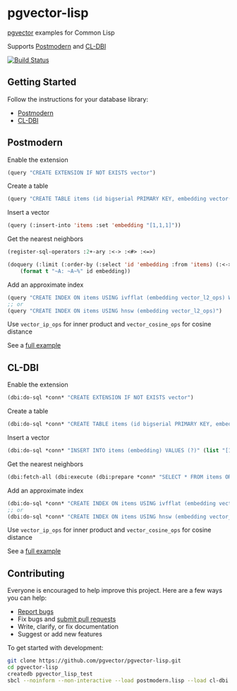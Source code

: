 # pgvector-lisp

[pgvector](https://github.com/pgvector/pgvector) examples for Common Lisp

Supports [Postmodern](https://github.com/marijnh/Postmodern) and [CL-DBI](https://github.com/fukamachi/cl-dbi)

[![Build Status](https://github.com/pgvector/pgvector-lisp/actions/workflows/build.yml/badge.svg?branch=master)](https://github.com/pgvector/pgvector-lisp/actions)

## Getting Started

Follow the instructions for your database library:

- [Postmodern](#postmodern)
- [CL-DBI](#cl-dbi)

## Postmodern

Enable the extension

```lisp
(query "CREATE EXTENSION IF NOT EXISTS vector")
```

Create a table

```lisp
(query "CREATE TABLE items (id bigserial PRIMARY KEY, embedding vector(3))")
```

Insert a vector

```lisp
(query (:insert-into 'items :set 'embedding "[1,1,1]"))
```

Get the nearest neighbors

```lisp
(register-sql-operators :2+-ary :<-> :<#> :<=>)

(doquery (:limit (:order-by (:select 'id 'embedding :from 'items) (:<-> 'embedding "[1,1,1]")) 5) (id embedding)
    (format t "~A: ~A~%" id embedding))
```

Add an approximate index

```lisp
(query "CREATE INDEX ON items USING ivfflat (embedding vector_l2_ops) WITH (lists = 100)")
;; or
(query "CREATE INDEX ON items USING hnsw (embedding vector_l2_ops)")
```

Use `vector_ip_ops` for inner product and `vector_cosine_ops` for cosine distance

See a [full example](postmodern.lisp)

## CL-DBI

Enable the extension

```lisp
(dbi:do-sql *conn* "CREATE EXTENSION IF NOT EXISTS vector")
```

Create a table

```lisp
(dbi:do-sql *conn* "CREATE TABLE items (id bigserial PRIMARY KEY, embedding vector(3))")
```

Insert a vector

```lisp
(dbi:do-sql *conn* "INSERT INTO items (embedding) VALUES (?)" (list "[1,1,1]"))
```

Get the nearest neighbors

```lisp
(dbi:fetch-all (dbi:execute (dbi:prepare *conn* "SELECT * FROM items ORDER BY embedding <-> ? LIMIT 5") (list "[1,1,1]")))
```

Add an approximate index

```lisp
(dbi:do-sql *conn* "CREATE INDEX ON items USING ivfflat (embedding vector_l2_ops) WITH (lists = 100)")
;; or
(dbi:do-sql *conn* "CREATE INDEX ON items USING hnsw (embedding vector_l2_ops)")
```

Use `vector_ip_ops` for inner product and `vector_cosine_ops` for cosine distance

See a [full example](cl-dbi.lisp)

## Contributing

Everyone is encouraged to help improve this project. Here are a few ways you can help:

- [Report bugs](https://github.com/pgvector/pgvector-lisp/issues)
- Fix bugs and [submit pull requests](https://github.com/pgvector/pgvector-lisp/pulls)
- Write, clarify, or fix documentation
- Suggest or add new features

To get started with development:

```sh
git clone https://github.com/pgvector/pgvector-lisp.git
cd pgvector-lisp
createdb pgvector_lisp_test
sbcl --noinform --non-interactive --load postmodern.lisp --load cl-dbi.lisp
```
